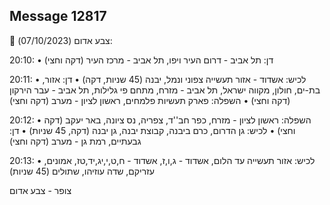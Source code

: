 ## Message 12817

🔴 צבע אדום (07/10/2023):

20:10:
• דן: תל אביב - דרום העיר ויפו, תל אביב - מרכז העיר (דקה וחצי)

20:11:
• לכיש: אשדוד - אזור תעשייה צפוני ונמל, יבנה (45 שניות, דקה)
• דן: אזור, בת-ים, חולון, מקווה ישראל, תל אביב - מזרח, מתחם פי גלילות, תל אביב - עבר הירקון (דקה וחצי)
• השפלה: פארק תעשיות פלמחים, ראשון לציון - מערב (דקה וחצי)

20:12:
• השפלה: ראשון לציון - מזרח, כפר חב''ד, צפריה, נס ציונה, באר יעקב (דקה וחצי)
• לכיש: גן הדרום, כרם ביבנה, קבוצת יבנה, גן יבנה (דקה, 45 שניות)
• דן: גבעתיים, רמת גן - מערב (דקה וחצי)

20:13:
• לכיש: אזור תעשייה עד הלום, אשדוד - ג,ו,ז, אשדוד - ח,ט,י,יג,יד,טז, אמונים, עזריקם, שדה עוזיהו, שתולים (45 שניות)

צופר - צבע אדום

